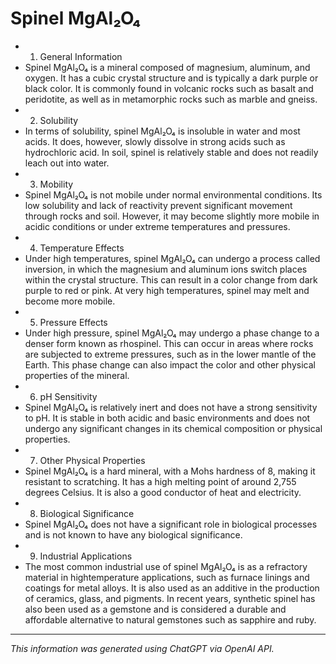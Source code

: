 # Spinel MgAl₂O₄
* 1. General Information
* Spinel MgAl₂O₄ is a mineral composed of magnesium, aluminum, and oxygen. It has a cubic crystal structure and is typically a dark purple or black color. It is commonly found in volcanic rocks such as basalt and peridotite, as well as in metamorphic rocks such as marble and gneiss.
* 2. Solubility
* In terms of solubility, spinel MgAl₂O₄ is insoluble in water and most acids. It does, however, slowly dissolve in strong acids such as hydrochloric acid. In soil, spinel is relatively stable and does not readily leach out into water.
* 3. Mobility
* Spinel MgAl₂O₄ is not mobile under normal environmental conditions. Its low solubility and lack of reactivity prevent significant movement through rocks and soil. However, it may become slightly more mobile in acidic conditions or under extreme temperatures and pressures.
* 4. Temperature Effects
* Under high temperatures, spinel MgAl₂O₄ can undergo a process called inversion, in which the magnesium and aluminum ions switch places within the crystal structure. This can result in a color change from dark purple to red or pink. At very high temperatures, spinel may melt and become more mobile.
* 5. Pressure Effects
* Under high pressure, spinel MgAl₂O₄ may undergo a phase change to a denser form known as rhospinel. This can occur in areas where rocks are subjected to extreme pressures, such as in the lower mantle of the Earth. This phase change can also impact the color and other physical properties of the mineral.
* 6. pH Sensitivity
* Spinel MgAl₂O₄ is relatively inert and does not have a strong sensitivity to pH. It is stable in both acidic and basic environments and does not undergo any significant changes in its chemical composition or physical properties.
* 7. Other Physical Properties
* Spinel MgAl₂O₄ is a hard mineral, with a Mohs hardness of 8, making it resistant to scratching. It has a high melting point of around 2,755 degrees Celsius. It is also a good conductor of heat and electricity.
* 8. Biological Significance
* Spinel MgAl₂O₄ does not have a significant role in biological processes and is not known to have any biological significance.
* 9. Industrial Applications
* The most common industrial use of spinel MgAl₂O₄ is as a refractory material in hightemperature applications, such as furnace linings and coatings for metal alloys. It is also used as an additive in the production of ceramics, glass, and pigments. In recent years, synthetic spinel has also been used as a gemstone and is considered a durable and affordable alternative to natural gemstones such as sapphire and ruby.
______________________________________________________________
*This information was generated using ChatGPT via OpenAI API.*